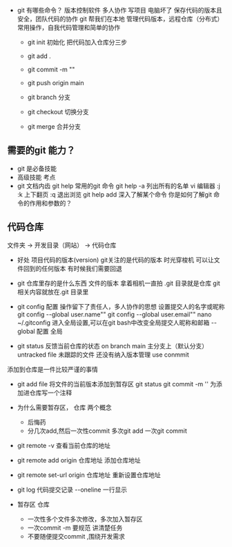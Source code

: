 - git 有哪些命令？
  版本控制软件 多人协作
  写项目 电脑坏了 保存代码的版本且安全，团队代码的协作
  git 帮我们在本地 管理代码版本，远程仓库（分布式）
  常用操作，自我代码管理和简单的协作
  - git init 初始化
  把代码加入仓库分三步
  - git add . 
  - git commit -m ""
  - git push origin main

  - git branch 分支
  - git checkout 切换分支
  - git merge 合并分支

## 需要的git 能力？
  - git 是必备技能
  - 高级技能 考点
  - git 文档内齿
    git help 常用的git 命令
    git help -a 列出所有的名单
    vi 编辑器  :j :k 上下翻页  :q 退出浏览
    git help add   深入了解某个命令
    你是如何了解git 命令的作用和参数的？

## 代码仓库
  文件夹 -> 开发目录（网站） -> 代码仓库
  - 好处
    项目代码的版本(version)  git关注的是代码的版本 
    时光穿梭机 可以让文件回到的任何版本 有时候我们需要回退
  - git 仓库里存的是什么东西
    文件的版本
    拿着相机一直拍
    .git 目录就是仓库
    git 相关内容就放在.git 目录里 
  - git config 配置 操作留下了责任人，多人协作的思想 设置提交人的名字或昵称
    git config --global user.name""
    git config --global user.email""
    nano ~/.gitconfig  进入全局设置,可以在git bash中改变全局提交人昵称和邮箱 
    --global 配置 全局

  - git status 
    反馈当前仓库的状态
    on branch main 主分支上（默认分支）
    untracked file 未跟踪的文件 还没有纳入版本管理
    use conmmit 

  添加到仓库是一件比较严谨的事情
  - git add file
    将文件的当前版本添加到暂存区 
    git status 
    git commit -m '' 为添加进仓库写一个注释

  - 为什么需要暂存区， 仓库 两个概念
    - 后悔药
    - 分几次add,然后一次性commit
      多次git add 一次git commit
  - git remote -v 
    查看当前仓库的地址
  - git remote add origin 仓库地址
    添加仓库地址
  - git remote set-url origin 仓库地址
    重新设置仓库地址
  - git log
    代码提交记录
    --oneline 一行显示
  
  - 暂存区 仓库
    - 一次性多个文件多次修改，多次加入暂存区
    - 一次commit -m 要规范 讲清楚任务
    - 不要随便提交commit ,围绕开发需求
  